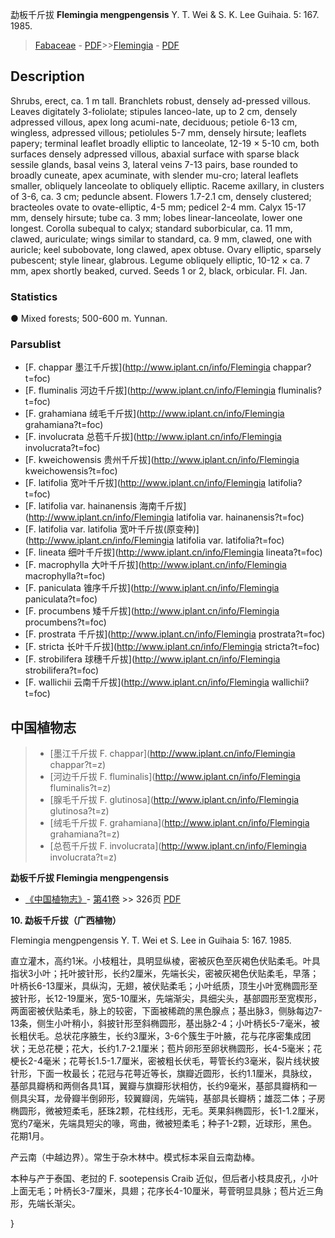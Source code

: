 勐板千斤拔 **Flemingia mengpengensis** Y. T. Wei & S. K. Lee Guihaia. 5: 167. 1985.

> [Fabaceae](http://www.iplant.cn/info/Fabaceae?t=foc) - [PDF](http://www.iplant.cn/foc/pdf/Fabaceae.pdf)>>[Flemingia](http://www.iplant.cn/info/Flemingia?t=foc) - [PDF](http://www.iplant.cn/foc/pdf/Flemingia.pdf)

## Description

Shrubs, erect, ca. 1 m tall. Branchlets robust, densely ad-pressed villous. Leaves digitately 3-foliolate; stipules lanceo-late, up to 2 cm, densely adpressed villous, apex long acumi-nate, deciduous; petiole 6-13 cm, wingless, adpressed villous; petiolules 5-7 mm, densely hirsute; leaflets papery; terminal leaflet broadly elliptic to lanceolate, 12-19 × 5-10 cm, both surfaces densely adpressed villous, abaxial surface with sparse black sessile glands, basal veins 3, lateral veins 7-13 pairs, base rounded to broadly cuneate, apex acuminate, with slender mu-cro; lateral leaflets smaller, obliquely lanceolate to obliquely elliptic. Raceme axillary, in clusters of 3-6, ca. 3 cm; peduncle absent. Flowers 1.7-2.1 cm, densely clustered; bracteoles ovate to ovate-elliptic, 4-5 mm; pedicel 2-4 mm. Calyx 15-17 mm, densely hirsute; tube ca. 3 mm; lobes linear-lanceolate, lower one longest. Corolla subequal to calyx; standard suborbicular, ca. 11 mm, clawed, auriculate; wings similar to standard, ca. 9 mm, clawed, one with auricle; keel subobovate, long clawed, apex obtuse. Ovary elliptic, sparsely pubescent; style linear, glabrous. Legume obliquely elliptic, 10-12 × ca. 7 mm, apex shortly beaked, curved. Seeds 1 or 2, black, orbicular. Fl. Jan.

### Statistics
● Mixed forests; 500-600 m. Yunnan.



### Parsublist

* [F.  chappar  墨江千斤拔](http://www.iplant.cn/info/Flemingia chappar?t=foc)
* [F.  fluminalis  河边千斤拔](http://www.iplant.cn/info/Flemingia fluminalis?t=foc)
* [F.  grahamiana  绒毛千斤拔](http://www.iplant.cn/info/Flemingia grahamiana?t=foc)
* [F.  involucrata  总苞千斤拔](http://www.iplant.cn/info/Flemingia involucrata?t=foc)
* [F.  kweichowensis  贵州千斤拔](http://www.iplant.cn/info/Flemingia kweichowensis?t=foc)
* [F.  latifolia  宽叶千斤拔](http://www.iplant.cn/info/Flemingia latifolia?t=foc)
* [F.  latifolia var. hainanensis  海南千斤拔](http://www.iplant.cn/info/Flemingia latifolia var. hainanensis?t=foc)
* [F.  latifolia var. latifolia  宽叶千斤拔(原变种)](http://www.iplant.cn/info/Flemingia latifolia var. latifolia?t=foc)
* [F.  lineata  细叶千斤拔](http://www.iplant.cn/info/Flemingia lineata?t=foc)
* [F.  macrophylla  大叶千斤拔](http://www.iplant.cn/info/Flemingia macrophylla?t=foc)
* [F.  paniculata  锥序千斤拔](http://www.iplant.cn/info/Flemingia paniculata?t=foc)
* [F.  procumbens  矮千斤拔](http://www.iplant.cn/info/Flemingia procumbens?t=foc)
* [F.  prostrata  千斤拔](http://www.iplant.cn/info/Flemingia prostrata?t=foc)
* [F.  stricta  长叶千斤拔](http://www.iplant.cn/info/Flemingia stricta?t=foc)
* [F.  strobilifera  球穗千斤拔](http://www.iplant.cn/info/Flemingia strobilifera?t=foc)
* [F.  wallichii  云南千斤拔](http://www.iplant.cn/info/Flemingia wallichii?t=foc)


## 中国植物志

> * [墨江千斤拔  F.  chappar](http://www.iplant.cn/info/Flemingia chappar?t=z)
> * [河边千斤拔  F.  fluminalis](http://www.iplant.cn/info/Flemingia fluminalis?t=z)
> * [腺毛千斤拔  F.  glutinosa](http://www.iplant.cn/info/Flemingia glutinosa?t=z)
> * [绒毛千斤拔  F.  grahamiana](http://www.iplant.cn/info/Flemingia grahamiana?t=z)
> * [总苞千斤拔  F.  involucrata](http://www.iplant.cn/info/Flemingia involucrata?t=z)


**勐板千斤拔 Flemingia mengpengensis**

* [《中国植物志》](http://www.iplant.cn/frps)- [第41卷](http://www.iplant.cn/frps/vol/41) >> 326页 [PDF](http://www.iplant.cn/frps/pdf/41/326)


**10. 勐板千斤拔（广西植物）**

Flemingia mengpengensis Y. T. Wei et S. Lee in Guihaia 5: 167. 1985.

直立灌木，高约1米。小枝粗壮，具明显纵棱，密被灰色至灰褐色伏贴柔毛。叶具指状3小叶；托叶披针形，长约2厘米，先端长尖，密被灰褐色伏贴柔毛，早落；叶柄长6-13厘米，具纵沟，无翅，被伏贴柔毛；小叶纸质，顶生小叶宽椭圆形至披针形，长12-19厘米，宽5-10厘米，先端渐尖，具细尖头，基部圆形至宽楔形，两面密被伏贴柔毛，脉上的较密，下面被稀疏的黑色腺点；基出脉3，侧脉每边7-13条，侧生小叶稍小，斜披针形至斜椭圆形，基出脉2-4；小叶柄长5-7毫米，被长粗伏毛。总状花序腋生，长约3厘米，3-6个簇生于叶腋，花与花序密集成团状；无总花梗；花大，长约1.7-2.1厘米；苞片卵形至卵状椭圆形，长4-5毫米；花梗长2-4毫米；花萼长1.5-1.7厘米，密被粗长伏毛，萼管长约3毫米，裂片线状披针形，下面一枚最长；花冠与花萼近等长，旗瓣近圆形，长约1.1厘米，具脉纹，基部具瓣柄和两侧各具1耳，翼瓣与旗瓣形状相仿，长约9毫米，基部具瓣柄和一侧具尖耳，龙骨瓣半倒卵形，较翼瓣阔，先端钝，基部具长瓣柄；雄蕊二体；子房椭圆形，微被短柔毛，胚珠2颗，花柱线形，无毛。荚果斜椭圆形，长1-1.2厘米，宽约7毫米，先端具短尖的喙，弯曲，微被短柔毛；种子1-2颗，近球形，黑色。花期1月。

产云南（中越边界）。常生于杂木林中。模式标本采自云南勐棒。

本种与产于泰国、老挝的 F. sootepensis Craib 近似，但后者小枝具皮孔，小叶上面无毛；叶柄长3-7厘米，具翅；花序长4-10厘米，萼菅明显具脉；苞片近三角形，先端长渐尖。



}